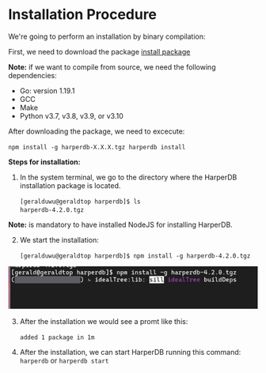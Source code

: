 # Installation Procedure
We're going to perform an installation by binary compilation:

First, we need to download the package [install package](https://products-harperdb-io.s3.us-east-2.amazonaws.com/index.html)

**Note:** if we want to compile from source, we need the following dependencies:

- Go: version 1.19.1
- GCC
- Make
- Python v3.7, v3.8, v3.9, or v3.10

After downloading the package, we need to excecute: 

``npm install -g harperdb-X.X.X.tgz harperdb install``

**Steps for installation:**
1. In the system terminal, we go to the directory where the HarperDB installation package is located.

    ``[geralduwu@geraldtop harperdb]$ ls``\
    ``harperdb-4.2.0.tgz``

**Note:** is mandatory to have installed NodeJS for installing HarperDB.

2. We start the installation:

    ``[geralduwu@geraldtop harperdb]$ npm install -g harperdb-4.2.0.tgz``

![Installation-process](./images/installation.png)

3. After the installation we would see a promt like this:
   
    ``added 1 package in 1m``

4. After the installation, we can start HarperDB running this command: ``harperdb`` or ``harperdb start``